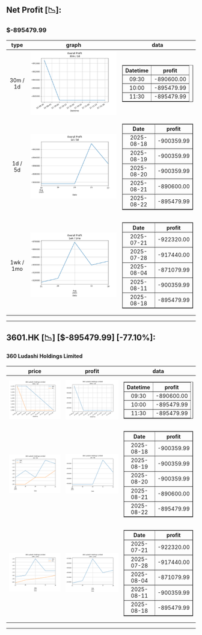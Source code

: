 ## Net Profit [📉]:
### $-895479.99
|type|graph|data|
|:---:|:---:|:---:|
|30m / 1d|![net_profit](image/overall_30m-1d.png)|<table border="1" class="dataframe"> <thead> <tr style="text-align: center;"> <th>Datetime</th> <th>profit</th> </tr> </thead> <tbody> <tr> <td>09:30</td> <td>-890600.00</td> </tr> <tr> <td>10:00</td> <td>-895479.99</td> </tr> <tr> <td>11:30</td> <td>-895479.99</td> </tr> </tbody></table>|
|1d / 5d|![net_profit](image/overall_1d-5d.png)|<table border="1" class="dataframe"> <thead> <tr style="text-align: center;"> <th>Date</th> <th>profit</th> </tr> </thead> <tbody> <tr> <td>2025-08-18</td> <td>-900359.99</td> </tr> <tr> <td>2025-08-19</td> <td>-900359.99</td> </tr> <tr> <td>2025-08-20</td> <td>-900359.99</td> </tr> <tr> <td>2025-08-21</td> <td>-890600.00</td> </tr> <tr> <td>2025-08-22</td> <td>-895479.99</td> </tr> </tbody></table>|
|1wk / 1mo|![net_profit](image/overall_1wk-1mo.png)|<table border="1" class="dataframe"> <thead> <tr style="text-align: center;"> <th>Date</th> <th>profit</th> </tr> </thead> <tbody> <tr> <td>2025-07-21</td> <td>-922320.00</td> </tr> <tr> <td>2025-07-28</td> <td>-917440.00</td> </tr> <tr> <td>2025-08-04</td> <td>-871079.99</td> </tr> <tr> <td>2025-08-11</td> <td>-900359.99</td> </tr> <tr> <td>2025-08-18</td> <td>-895479.99</td> </tr> </tbody></table>|
---
## 3601.HK [📉] [$-895479.99] [-77.10%]:
#### 360 Ludashi Holdings Limited
|price|profit|data|
|:---:|:---:|:---:|
|![price](image/3601.HK_30m-1d_price.png)|![profit](image/3601.HK_30m-1d_profit.png)|<table border="1" class="dataframe"> <thead> <tr style="text-align: center;"> <th>Datetime</th> <th>profit</th> </tr> </thead> <tbody> <tr> <td>09:30</td> <td>-890600.00</td> </tr> <tr> <td>10:00</td> <td>-895479.99</td> </tr> <tr> <td>11:30</td> <td>-895479.99</td> </tr> </tbody></table>|
|![price](image/3601.HK_1d-5d_price.png)|![profit](image/3601.HK_1d-5d_profit.png)|<table border="1" class="dataframe"> <thead> <tr style="text-align: center;"> <th>Date</th> <th>profit</th> </tr> </thead> <tbody> <tr> <td>2025-08-18</td> <td>-900359.99</td> </tr> <tr> <td>2025-08-19</td> <td>-900359.99</td> </tr> <tr> <td>2025-08-20</td> <td>-900359.99</td> </tr> <tr> <td>2025-08-21</td> <td>-890600.00</td> </tr> <tr> <td>2025-08-22</td> <td>-895479.99</td> </tr> </tbody></table>|
|![price](image/3601.HK_1wk-1mo_price.png)|![profit](image/3601.HK_1wk-1mo_profit.png)|<table border="1" class="dataframe"> <thead> <tr style="text-align: center;"> <th>Date</th> <th>profit</th> </tr> </thead> <tbody> <tr> <td>2025-07-21</td> <td>-922320.00</td> </tr> <tr> <td>2025-07-28</td> <td>-917440.00</td> </tr> <tr> <td>2025-08-04</td> <td>-871079.99</td> </tr> <tr> <td>2025-08-11</td> <td>-900359.99</td> </tr> <tr> <td>2025-08-18</td> <td>-895479.99</td> </tr> </tbody></table>|
---
